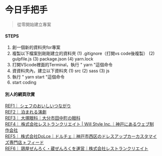 # 今日手把手
> 從零開始建立專案

#### STEPS
1. 創一個新的資料夾for專案
2. 複製以下檔案到剛剛建立的資料夾
    (1) .gitignore（打開vs code後複製）
    (2) gulpfile.js
    (3) package.json
    (4) yarn.lock
3. 打開VScode裡面的Terminal，執行 " yarn "這個命令
4. 資資料夾內，建立以下資料夾
    (1) src
    (2) sass
    (3) js
5. 執行 " yarn start "這個命令
6. start coding


#### 別人的網頁欣賞
[REF1｜ シェフのおいしいつながり](https://oic-nagoya.com/)<br>
[REF2｜ 泊まれる演劇](https://www.tomareruengeki.com/)<br>
[REF3｜ 大塚眼科｜大分市田中町の眼科](http://otsuka-eyeclinic.jp/)<br>
[REF4｜ 株式会社レストランクリエイト | Will Style Inc.｜神戸にあるウェブ制作会社](https://www.willstyle.co.jp/works/2809/)<br>
[REF5｜ 株式会社DoLce｜ドルチェ｜神戸市西区のドレスアップカーカスタマイズ専門店 » フィード](https://dolce-style.jp/)<br>
[REF6｜ 鶏屋ぜんろく・蔵ぜんろくを運営｜株式会社レストランクリエイト](https://restaurant-create.co.jp/)<br>